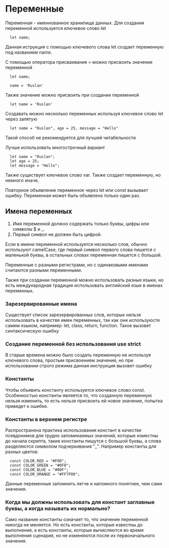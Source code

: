 # Переменные

Переменная - именнованное хранилище данных. Для создания переменной  используется ключевое слово let

```
  let name;
```

Данная иструкция с помощью ключевого слова let создает переменную под названием name.

С помощью оператора присваивания = можно присвоить значение переменной

```
  let name;
  
  name = 'Ruslan'
```

Также значение можно присвоить при создании переменной

```
  let name = 'Ruslan'
```

Создавать можно несколько переменных используя ключевое слово let через запятую

```
  let name = "Ruslan", age = 25, message = "Hello"
```

Такой способ не рекомендуется для лучшей читабельности

Лучше использовать многострочный вариант

```
  let name = "Ruslan";
  let age = 25;
  let message = "Hello";
```

Также существует ключевое слово var. Также создает переменную, но немного иначе.

Повторное объявление переменное через let или const вызывает ошибку. Переменная может быть объявлена только один раз.

## Имена переменных

<ol>
  <li>
    Имя переменной должно содержать только буквы, цифры или символы $ и _.
  </li>
  <li>
    Первый символ не должен быть цифрой.
  </li>
</ol>

Если в имени переменной используется несколько слов, обычно используют camelCase, где первый символ первого слова пишется с маленькой буквы, в остальных словах переменная пишется с большой.

Переменные с разными регистрами, но с одинаковыми именами считаются разными переменными.

Также при создании переменной можно использовать разные языки, но есть международная традиция использовать английский язык в именах переменных.

### Зарезервированные имена

Существует список зарезервированных слов, которые нельзя использовать в качестве имен переменных, так как они используюстя самим языком, например: let, class, return, function. Такое вызовет синтаксическую ошибку 

### Создание переменной без использования use strict

В старые времена можно было создать переменную не используя ключевого слова, простым присвоением значения, но при использовании строго режима данная инструкция вызовет ошибку

### Константы

Чтобы объявить константу используется ключевое слово const. Особенностью константы является то, что созданную переменную нельзя изменить, то есть нельзя присвоить ей новое значение, попытка приведет к ошибке. 

### Константы в верхнем регистре

Распространена практика использования констант в качестве псевдонимов для трудно запоминаемых значений, которые изместны до начала скрипта, такие константы пишутся с большой буквы, а слова разделяются символом подчеркивания "_". Например константы для разных цветов:

```
  const COLOR_RED = "#F00";
  const COLOR_GREEN = "#0F0";
  const COLOR_BLUE = "#00F";
  const COLOR_ORANGE = "#FF7F00";
```

Данные переменные запомнить легче и напомного понятнее, чем сами значения. 

### Когда мы должны использовать для констант заглавные буквы, а когда называть их нормально?

Само название константы означает то, что значение переменной никогда не меняется. Но есть константы, которые известны до выполнения, а есть константы, которые вычисляются во время выполнения сценария, но не изменяются после их первоначального значения.

